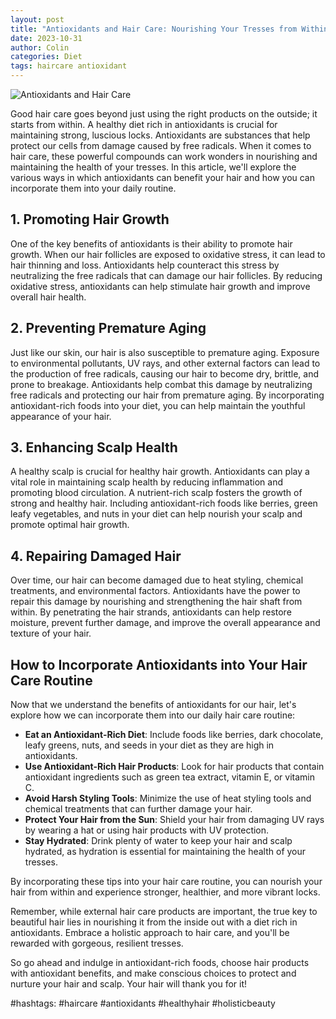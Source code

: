 ```yaml
---
layout: post
title: "Antioxidants and Hair Care: Nourishing Your Tresses from Within"
date: 2023-10-31
author: Colin
categories: Diet
tags: haircare antioxidant
---
```


![Antioxidants and Hair Care](https://source.unsplash.com/1600x900/?hair)

Good hair care goes beyond just using the right products on the outside; it starts from within. A healthy diet rich in antioxidants is crucial for maintaining strong, luscious locks. Antioxidants are substances that help protect our cells from damage caused by free radicals. When it comes to hair care, these powerful compounds can work wonders in nourishing and maintaining the health of your tresses. In this article, we'll explore the various ways in which antioxidants can benefit your hair and how you can incorporate them into your daily routine.

## 1. Promoting Hair Growth

One of the key benefits of antioxidants is their ability to promote hair growth. When our hair follicles are exposed to oxidative stress, it can lead to hair thinning and loss. Antioxidants help counteract this stress by neutralizing the free radicals that can damage our hair follicles. By reducing oxidative stress, antioxidants can help stimulate hair growth and improve overall hair health.

## 2. Preventing Premature Aging

Just like our skin, our hair is also susceptible to premature aging. Exposure to environmental pollutants, UV rays, and other external factors can lead to the production of free radicals, causing our hair to become dry, brittle, and prone to breakage. Antioxidants help combat this damage by neutralizing free radicals and protecting our hair from premature aging. By incorporating antioxidant-rich foods into your diet, you can help maintain the youthful appearance of your hair.

## 3. Enhancing Scalp Health

A healthy scalp is crucial for healthy hair growth. Antioxidants can play a vital role in maintaining scalp health by reducing inflammation and promoting blood circulation. A nutrient-rich scalp fosters the growth of strong and healthy hair. Including antioxidant-rich foods like berries, green leafy vegetables, and nuts in your diet can help nourish your scalp and promote optimal hair growth.

## 4. Repairing Damaged Hair

Over time, our hair can become damaged due to heat styling, chemical treatments, and environmental factors. Antioxidants have the power to repair this damage by nourishing and strengthening the hair shaft from within. By penetrating the hair strands, antioxidants can help restore moisture, prevent further damage, and improve the overall appearance and texture of your hair.

## How to Incorporate Antioxidants into Your Hair Care Routine

Now that we understand the benefits of antioxidants for our hair, let's explore how we can incorporate them into our daily hair care routine:

- **Eat an Antioxidant-Rich Diet**: Include foods like berries, dark chocolate, leafy greens, nuts, and seeds in your diet as they are high in antioxidants.
- **Use Antioxidant-Rich Hair Products**: Look for hair products that contain antioxidant ingredients such as green tea extract, vitamin E, or vitamin C.
- **Avoid Harsh Styling Tools**: Minimize the use of heat styling tools and chemical treatments that can further damage your hair.
- **Protect Your Hair from the Sun**: Shield your hair from damaging UV rays by wearing a hat or using hair products with UV protection.
- **Stay Hydrated**: Drink plenty of water to keep your hair and scalp hydrated, as hydration is essential for maintaining the health of your tresses.

By incorporating these tips into your hair care routine, you can nourish your hair from within and experience stronger, healthier, and more vibrant locks.

Remember, while external hair care products are important, the true key to beautiful hair lies in nourishing it from the inside out with a diet rich in antioxidants. Embrace a holistic approach to hair care, and you'll be rewarded with gorgeous, resilient tresses.

So go ahead and indulge in antioxidant-rich foods, choose hair products with antioxidant benefits, and make conscious choices to protect and nurture your hair and scalp. Your hair will thank you for it!

#hashtags: #haircare #antioxidants #healthyhair #holisticbeauty